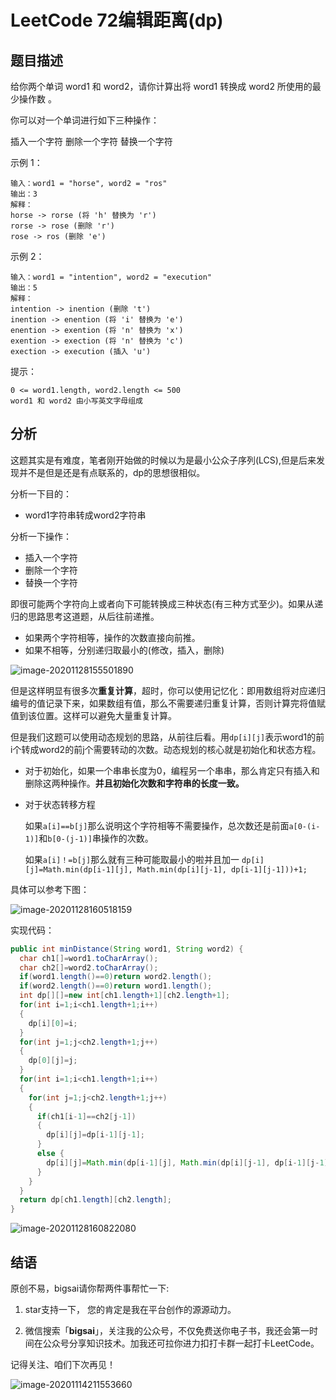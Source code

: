 # LeetCode 72编辑距离(dp)



## 题目描述

给你两个单词 word1 和 word2，请你计算出将 word1 转换成 word2 所使用的最少操作数 。

你可以对一个单词进行如下三种操作：

插入一个字符
删除一个字符
替换一个字符


示例 1：

```
输入：word1 = "horse", word2 = "ros"
输出：3
解释：
horse -> rorse (将 'h' 替换为 'r')
rorse -> rose (删除 'r')
rose -> ros (删除 'e')
```

示例 2：

```
输入：word1 = "intention", word2 = "execution"
输出：5
解释：
intention -> inention (删除 't')
inention -> enention (将 'i' 替换为 'e')
enention -> exention (将 'n' 替换为 'x')
exention -> exection (将 'n' 替换为 'c')
exection -> execution (插入 'u')
```

提示：

```
0 <= word1.length, word2.length <= 500
word1 和 word2 由小写英文字母组成
```



## 分析



这题其实是有难度，笔者刚开始做的时候以为是最小公众子序列(LCS),但是后来发现并不是但是还是有点联系的，dp的思想很相似。

分析一下目的：

- word1字符串转成word2字符串

分析一下操作：

- 插入一个字符
- 删除一个字符
- 替换一个字符

即很可能两个字符向上或者向下可能转换成三种状态(有三种方式至少)。如果从递归的思路思考这道题，从后往前递推。

- 如果两个字符相等，操作的次数直接向前推。
- 如果不相等，分别递归取最小的(修改，插入，删除)

![image-20201128155501890](https://bigsai.oss-cn-shanghai.aliyuncs.com/img/image-20201128155501890.png)



但是这样明显有很多次**重复计算**，超时，你可以使用记忆化：即用数组将对应递归编号的值记录下来，如果数组有值，那么不需要递归重复计算，否则计算完将值赋值到该位置。这样可以避免大量重复计算。



但是我们这题可以使用动态规划的思路，从前往后看。用`dp[i][j]`表示word1的前i个转成word2的前j个需要转动的次数。动态规划的核心就是初始化和状态方程。

- 对于初始化，如果一个串串长度为0，编程另一个串串，那么肯定只有插入和删除这两种操作。**并且初始化次数和字符串的长度一致。**

- 对于状态转移方程

  如果`a[i]==b[j]`那么说明这个字符相等不需要操作，总次数还是前面`a[0-(i-1)]`和`b[0-(j-1)]`串操作的次数。

  如果`a[i]！=b[j]`那么就有三种可能取最小的啦并且加一 `dp[i][j]=Math.min(dp[i-1][j], Math.min(dp[i][j-1], dp[i-1][j-1]))+1;`

具体可以参考下图：

![image-20201128160518159](https://bigsai.oss-cn-shanghai.aliyuncs.com/img/image-20201128160518159.png)



实现代码：

```java
public int minDistance(String word1, String word2) {
  char ch1[]=word1.toCharArray();
  char ch2[]=word2.toCharArray();
  if(word1.length()==0)return word2.length();
  if(word2.length()==0)return word1.length();
  int dp[][]=new int[ch1.length+1][ch2.length+1];
  for(int i=1;i<ch1.length+1;i++)
  {
    dp[i][0]=i;
  }
  for(int j=1;j<ch2.length+1;j++)
  {
    dp[0][j]=j;
  }
  for(int i=1;i<ch1.length+1;i++)
  {
    for(int j=1;j<ch2.length+1;j++)
    {
      if(ch1[i-1]==ch2[j-1])
      {
        dp[i][j]=dp[i-1][j-1];
      }
      else {
        dp[i][j]=Math.min(dp[i-1][j], Math.min(dp[i][j-1], dp[i-1][j-1]))+1;
      }
    }
  }
  return dp[ch1.length][ch2.length];	
}
```

![image-20201128160822080](https://bigsai.oss-cn-shanghai.aliyuncs.com/img/image-20201128160822080.png)

## 结语

原创不易，bigsai请你帮两件事帮忙一下:

1. star支持一下， 您的肯定是我在平台创作的源源动力。

2. 微信搜索「**bigsai**」，关注我的公众号，不仅免费送你电子书，我还会第一时间在公众号分享知识技术。加我还可拉你进力扣打卡群一起打卡LeetCode。

记得关注、咱们下次再见！

![image-20201114211553660](https://bigsai.oss-cn-shanghai.aliyuncs.com/img/image-20201122215000846.png)